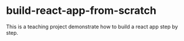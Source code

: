 # build-react-app-from-scratch
This is a teaching project demonstrate how to build a react app step by step.
